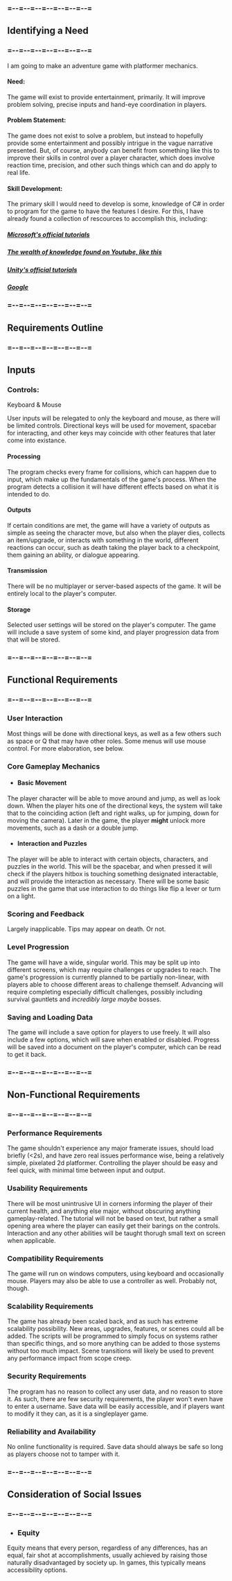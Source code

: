 ### =--=--=--=--=--=--=--=
## Identifying a Need
### =--=--=--=--=--=--=--=
I am going to make an adventure game with platformer mechanics.

#### **Need:**
The game will exist to provide entertainment, primarily. It will improve problem solving, precise inputs and hand-eye coordination in players.

#### **Problem Statement:**
The game does not exist to solve a problem, but instead to hopefully provide some entertainment and possibly intrigue in the vague narrative presented. But, of course, anybody can benefit from something like this to improve their skills in control over a player character, which does involve reaction time, precision, and other such things which can and do apply to real life.

#### **Skill Development:**
The primary skill I would need to develop is some, knowledge of C# in order to program for the game to have the features I desire. For this, I have already found a collection of rescources to accomplish this, including:
##### [Microsoft's official tutorials](https://dotnet.microsoft.com/en-us/learn/csharp)
##### [The wealth of knowledge found on Youtube, like this](https://dotnet.microsoft.com/en-us/learn/csharp)
##### [Unity's official tutorials](https://learn.unity.com/)
##### [Google](google.com)

### =--=--=--=--=--=--=--=
## Requirements Outline
### =--=--=--=--=--=--=--=


## Inputs

### Controls:
Keyboard & Mouse

User inputs will be relegated to only the keyboard and mouse, as there will be limited controls. Directional keys will be used for movement, spacebar for interacting, and other keys may coincide with other features that later come into existance.


#### Processing
The program checks every frame for collisions, which can happen due to input, which make up the fundamentals of the game's process. When the program detects a collision it will have different effects based on what it is intended to do.


#### Outputs
If certain conditions are met, the game will have a variety of outputs as simple as seeing the character move, but also when the player dies, collects an item/upgrade, or interacts with something in the world, different reactions can occur, such as death taking the player back to a checkpoint, them gaining an ability, or dialogue appearing.


#### Transmission

There will be no multiplayer or server-based aspects of the game. It will be entirely local to the player's computer.


#### Storage
Selected user settings will be stored on the player's computer. The game will include a save system of some kind, and player progression data from that will be stored.


### =--=--=--=--=--=--=--=
## Functional Requirements
### =--=--=--=--=--=--=--=

### User Interaction
Most things will be done with directional keys, as well as a few others such as space or Q that may have other roles. Some menus will use mouse control. For more elaboration, see below.

### Core Gameplay Mechanics
- #### Basic Movement
The player character will be able to move around and jump, as well as look down. When the player hits one of the directional keys, the system will take that to the coinciding action (left and right walks, up for jumping, down for moving the camera). Later in the game, the player __might__ unlock more movements, such as a dash or a double jump.

- #### Interaction and Puzzles
The player will be able to interact with certain objects, characters, and puzzles in the world. This will be the spacebar, and when pressed it will check if the players hitbox is touching something designated interactable, and will provide the interaction as necessary. There will be some basic puzzles in the game that use interaction to do things like flip a lever or turn on a light.

### Scoring and Feedback
Largely inapplicable. Tips may appear on death. Or not.

### Level Progression
The game will have a wide, singular world. This may be split up into different screens, which may require challenges or upgrades to reach. The game's progression is currently planned to be partially non-linear, with players able to choose different areas to challenge themself. Advancing will require completing especially difficult challenges, possibly including survival gauntlets and _incredibly large maybe_ bosses.

### Saving and Loading Data
The game will include a save option for players to use freely. It will also include a few options, which will save when enabled or disabled. Progress will be saved into a document on the player's computer, which can be read to get it back.


### =--=--=--=--=--=--=--=
## Non-Functional Requirements
### =--=--=--=--=--=--=--=


### Performance Requirements
The game shouldn't experience any major framerate issues, should load briefly (<2s), and have zero real issues performance wise, being a relatively simple, pixelated 2d platformer. Controlling the player should be easy and feel quick, with minimal time between input and output.

### Usability Requirements
There will be most unintrusive UI in corners informing the player of their current health, and anything else major, without obscuring anything gameplay-related. The tutorial will not be based on text, but rather a small opening area where the player can easily get their barings on the controls. Interaction and any other abilities will be taught thorugh small text on screen when applicable.

### Compatibility Requirements
The game will run on windows computers, using keyboard and occasionally mouse. Players may also be able to use a controller as well. Probably not, though.

### Scalability Requirements
The game has already been scaled back, and as such has extreme scalability possibility. New areas, upgrades, features, or scenes could all be added. The scripts will be programmed to simply focus on systems rather than specific things, and so more anything can be added to those systems without too much impact. Scene transitions will likely be used to prevent any performance impact from scope creep.

### Security Requirements
The program has no reason to collect any user data, and no reason to store it. As such, there are few security requirements, the player won't even have to enter a username. Save data will be easily accessible, and if players want to modify it they can, as it is a singleplayer game.

### Reliability and Availability
No online functionality is required. Save data should always be safe so long as players choose not to tamper with it.

### =--=--=--=--=--=--=--=
## Consideration of Social Issues
### =--=--=--=--=--=--=--=

- ### Equity
Equity means that every person, regardless of any differences, has an equal, fair shot at accomplishments, usually achieved by raising those naturally disadvantaged by society up. In games, this typically means accessibility options.